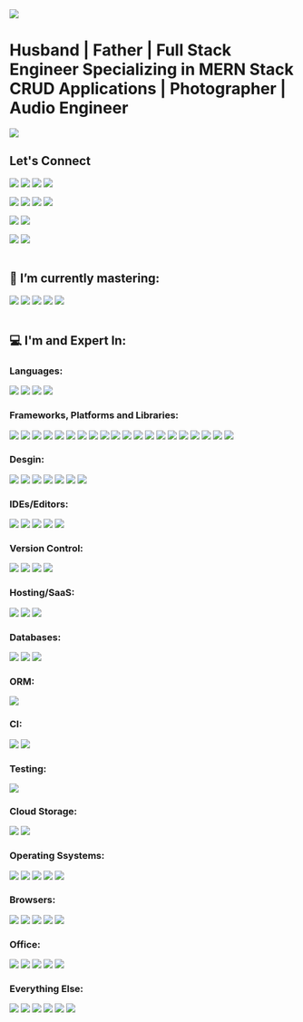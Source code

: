 <img src='https://media-exp1.licdn.com/dms/image/C5616AQGLk0fepAK36A/profile-displaybackgroundimage-shrink_350_1400/0/1597865347223?e=1644451200&v=beta&t=eGrSSVk8MYM1pULYDyt0TaBW6ViD01oAkepKMT5n4O0'/>

# Husband | Father | Full Stack Engineer Specializing in MERN Stack CRUD Applications | Photographer | Audio Engineer

<img src='https://sdk.bitmoji.com/render/panel/e0c8b93f-c246-46e8-9db2-ec0cb01ec9eb-66fa0a7b-3891-46dc-b7f7-14a8ec836ef9-v1.png?transparent=1&palette=1'/>

## Let's Connect

<a href="mailto:jmsmall89@gmail.com?subject='Found you on GitHub'" alt='gmail'><img src="https://img.shields.io/badge/Gmail-D14836?style=for-the-badge&logo=gmail&logoColor=white"></a>
<a alt='messenger' href=""><img src="https://img.shields.io/badge/Messenger-00B2FF?style=for-the-badge&logo=messenger&logoColor=white"></a>
<a alt='zoom' href=""><img src="https://img.shields.io/badge/Zoom-2D8CFF?style=for-the-badge&logo=zoom&logoColor=white"></a>
<a alt='slack' href=""><img src="https://img.shields.io/badge/Slack-4A154B?style=for-the-badge&logo=slack&logoColor=white"></a>

<a alt='linkedin' href="https://www.linkedin.com/in/joshuamsmall/"><img src="https://img.shields.io/badge/linkedin-%230077B5.svg?style=for-the-badge&logo=linkedin&logoColor=white"></a>
<a alt='facebook' href="https://www.facebook.com/WasteOfADrumBum/"><img src="https://img.shields.io/badge/Facebook-%231877F2.svg?style=for-the-badge&logo=Facebook&logoColor=white"></a>
<a alt='instagram' href="https://www.instagram.com/one_small_family/"><img src="https://img.shields.io/badge/One_Small_Family-%23E4405F.svg?style=for-the-badge&logo=Instagram&logoColor=white"></a>
<a alt='tiktok' href=""><img src="https://img.shields.io/badge/<handle>-%23000000.svg?style=for-the-badge&logo=TikTok&logoColor=white"></a>

<a alt='steam' href="https://steamcommunity.com/id/wasteofadrumbum/"><img src="https://img.shields.io/badge/steam-%23000000.svg?style=for-the-badge&logo=steam&logoColor=white"></a>
<a alt='xbox' href="https://account.xbox.com/Profile?Gamertag=Kidd%20Kaos%2069"><img src="https://img.shields.io/badge/xbox-%23107C10.svg?style=for-the-badge&logo=xbox&logoColor=white"></a>

<a alt='spotify' href="https://open.spotify.com/user/1224180199"><img src="https://img.shields.io/badge/Spotify-1ED760?style=for-the-badge&logo=spotify&logoColor=white"></a>
<a alt='soundcloud' href="https://soundcloud.com/wasteofadrumbum"><img src="https://img.shields.io/badge/sound%20cloud-FF5500?style=for-the-badge&logo=soundcloud&logoColor=white"></a>
</br>
</br>

## 🌱 I’m currently mastering:

<img src="https://img.shields.io/badge/Ruby%20-%2320232a.svg?&style=for-the-badge&logo=ruby&logoColor=red&style=plastic" />
<img src="https://img.shields.io/badge/Ruby%20on%20Rails-%2320232a.svg?&style=for-the-badge&logo=rubyonrails&
logoColor=red&style=plastic" />
<img src="https://img.shields.io/badge/Python%20-%2320232a.svg?&style=for-the-badge&logo=python&logoColor=red&style=plastic" />
<img src="https://img.shields.io/badge/TypeScript%20-%2320232a.svg?&style=for-the-badge&logo=typescript&logoColor=red&style=plastic" />
<img src="https://img.shields.io/badge/Postgres%20-%2320232a.svg?&style=for-the-badge&logo=postgresql&logoColor=red&style=plastic" />
</br>
</br>

## 💻 I'm and Expert In:

### Languages:

<img src="https://img.shields.io/badge/css3-%231572B6.svg?style=for-the-badge&logo=css3&logoColor=white"/>
<img src="https://img.shields.io/badge/html5-%23E34F26.svg?style=for-the-badge&logo=html5&logoColor=white"/>
<img src="https://img.shields.io/badge/javascript-%23323330.svg?style=for-the-badge&logo=javascript&logoColor=%23F7DF1E"/>
<img src="https://img.shields.io/badge/php-%23777BB4.svg?style=for-the-badge&logo=php&logoColor=white"/>

### Frameworks, Platforms and Libraries:

<img src="https://img.shields.io/badge/.NET-5C2D91?style=for-the-badge&logo=.net&logoColor=white"/>
<img src="https://img.shields.io/badge/angular.js-%23E23237.svg?style=for-the-badge&logo=angularjs&logoColor=white"/>
<img src="https://img.shields.io/badge/bootstrap-%23563D7C.svg?style=for-the-badge&logo=bootstrap&logoColor=white"/>
<img src="https://img.shields.io/badge/express.js-%23404d59.svg?style=for-the-badge&logo=express&logoColor=%2361DAFB"/>
<img src="https://img.shields.io/badge/green%20sock-88CE02?style=for-the-badge&logo=greensock&logoColor=white"/>
<img src="https://img.shields.io/badge/jquery-%230769AD.svg?style=for-the-badge&logo=jquery&logoColor=white"/>
<img src="https://img.shields.io/badge/JWT-black?style=for-the-badge&logo=JSON%20web%20tokens"/>
<img src="https://img.shields.io/badge/less-2B4C80?style=for-the-badge&logo=less&logoColor=white"/>
<img src="https://img.shields.io/badge/NPM-%23000000.svg?style=for-the-badge&logo=npm&logoColor=white"/>
<img src="https://img.shields.io/badge/nestjs-%23E0234E.svg?style=for-the-badge&logo=nestjs&logoColor=white"/>
<img src="https://img.shields.io/badge/Next-black?style=for-the-badge&logo=next.js&logoColor=white"/>
<img src="https://img.shields.io/badge/node.js-6DA55F?style=for-the-badge&logo=node.js&logoColor=white"/>
<img src="https://img.shields.io/badge/react-%2320232a.svg?style=for-the-badge&logo=react&logoColor=%2361DAFB"/>
<img src="https://img.shields.io/badge/react_native-%2320232a.svg?style=for-the-badge&logo=react&logoColor=%2361DAFB"/>
<img src="https://img.shields.io/badge/React_Router-CA4245?style=for-the-badge&logo=react-router&logoColor=white"/>
<img src="https://img.shields.io/badge/redux-%23593d88.svg?style=for-the-badge&logo=redux&logoColor=white"/>
<img src="https://img.shields.io/badge/SASS-hotpink.svg?style=for-the-badge&logo=SASS&logoColor=white"/>
<img src="https://img.shields.io/badge/Socket.io-black?style=for-the-badge&logo=socket.io&badgeColor=010101"/>
<img src="https://img.shields.io/badge/webpack-%238DD6F9.svg?style=for-the-badge&logo=webpack&logoColor=black"/>
<img src="https://img.shields.io/badge/yarn-%232C8EBB.svg?style=for-the-badge&logo=yarn&logoColor=white"/>

### Desgin:

<img src="https://img.shields.io/badge/adobe-%23FF0000.svg?style=for-the-badge&logo=adobe&logoColor=white"/>
<img src="https://img.shields.io/badge/Adobe%20Acrobat%20Reader-EC1C24.svg?style=for-the-badge&logo=Adobe%20Acrobat%20Reader&logoColor=white"/>
<img src="https://img.shields.io/badge/Adobe%20Creative%20Cloud-DA1F26.svg?style=for-the-badge&logo=Adobe%20Creative%20Cloud&logoColor=white"/>
<img src="https://img.shields.io/badge/Adobe%20Lightroom-31A8FF.svg?style=for-the-badge&logo=Adobe%20Lightroom&logoColor=white"/>
<img src="https://img.shields.io/badge/adobephotoshop-%2331A8FF.svg?style=for-the-badge&logo=adobephotoshop&logoColor=white"/>
<img src="https://img.shields.io/badge/Adobe%20XD-470137?style=for-the-badge&logo=Adobe%20XD&logoColor=#FF61F6"/>
<img src="https://img.shields.io/badge/Canva-%2300C4CC.svg?style=for-the-badge&logo=Canva&logoColor=white"/>

### IDEs/Editors:

<img src="https://img.shields.io/badge/CodePen-white?style=for-the-badge&logo=codepen&logoColor=black"/>
<img src="https://img.shields.io/badge/Codesandbox-040404?style=for-the-badge&logo=codesandbox&logoColor=DBDBDB"/>
<img src="https://img.shields.io/badge/Visual%20Studio%20Code-0078d7.svg?style=for-the-badge&logo=visual-studio-code&logoColor=white"/>
<img src="https://img.shields.io/badge/Visual%20Studio-5C2D91.svg?style=for-the-badge&logo=visual-studio&logoColor=white"/>
<img src="https://img.shields.io/badge/Xcode-007ACC?style=for-the-badge&logo=Xcode&logoColor=white"/>

### Version Control:

<img src="https://img.shields.io/badge/bitbucket-%230047B3.svg?style=for-the-badge&logo=bitbucket&logoColor=white"/>
<img src="https://img.shields.io/badge/git-%23F05033.svg?style=for-the-badge&logo=git&logoColor=white"/>
<img src="https://img.shields.io/badge/github-%23121011.svg?style=for-the-badge&logo=github&logoColor=white"/>
<img src="https://img.shields.io/badge/gitlab-%23181717.svg?style=for-the-badge&logo=gitlab&logoColor=white"/>

### Hosting/SaaS:

<img src="https://img.shields.io/badge/AWS-%23FF9900.svg?style=for-the-badge&logo=amazon-aws&logoColor=white"/>
<img src="https://img.shields.io/badge/azure-%230072C6.svg?style=for-the-badge&logo=azure-devops&logoColor=white"/>
<img src="https://img.shields.io/badge/heroku-%23430098.svg?style=for-the-badge&logo=heroku&logoColor=white"/>

### Databases:

<img src="https://img.shields.io/badge/Microsoft%20SQL%20Sever-CC2927?style=for-the-badge&logo=microsoft%20sql%20server&logoColor=white"/>
<img src="https://img.shields.io/badge/MongoDB-%234ea94b.svg?style=for-the-badge&logo=mongodb&logoColor=white"/>
<img src="https://img.shields.io/badge/mysql-%2300f.svg?style=for-the-badge&logo=mysql&logoColor=white"/>

### ORM:

<img src="https://img.shields.io/badge/Sequelize-52B0E7?style=for-the-badge&logo=Sequelize&logoColor=white"/>

### CI:

<img src="https://img.shields.io/badge/GitLabCI-%23181717.svg?style=for-the-badge&logo=gitlab&logoColor=white"/>
<img src="https://img.shields.io/badge/travisci-%232B2F33.svg?style=for-the-badge&logo=travis&logoColor=white"/>

### Testing:

<img src="https://img.shields.io/badge/-jest-%23C21325?style=for-the-badge&logo=jest&logoColor=white"/>

### Cloud Storage:

<img src="https://img.shields.io/badge/Dropbox-%233B4D98.svg?style=for-the-badge&logo=Dropbox&logoColor=white"/>
<img src="https://img.shields.io/badge/Google%20Drive-4285F4?style=for-the-badge&logo=googledrive&logoColor=white"/>

### Operating Ssystems:

<img src="https://img.shields.io/badge/Android-3DDC84?style=for-the-badge&logo=android&logoColor=white"/>
<img src="https://img.shields.io/badge/iOS-000000?style=for-the-badge&logo=ios&logoColor=white"/>
<img src="https://img.shields.io/badge/Linux-FCC624?style=for-the-badge&logo=linux&logoColor=black"/>
<img src="https://img.shields.io/badge/mac%20os-000000?style=for-the-badge&logo=macos&logoColor=F0F0F0"/>
<img src=https://img.shields.io/badge/Windows-0078D6?style=for-the-badge&logo=windows&logoColor=white"/>

### Browsers:

<img src="https://img.shields.io/badge/Edge-0078D7?style=for-the-badge&logo=Microsoft-edge&logoColor=white"/>
<img src="https://img.shields.io/badge/Firefox-FF7139?style=for-the-badge&logo=Firefox-Browser&logoColor=white"/>
<img src="https://img.shields.io/badge/Google%20Chrome-4285F4?style=for-the-badge&logo=GoogleChrome&logoColor=white"/>
<img src="https://img.shields.io/badge/Internet%20Explorer-0076D6?style=for-the-badge&logo=Internet%20Explorer&logoColor=white"/>
<img src="https://img.shields.io/badge/Safari-000000?style=for-the-badge&logo=Safari&logoColor=white"/>

### Office:

<img src="https://img.shields.io/badge/Microsoft-0078D4?style=for-the-badge&logo=microsoft&logoColor=white"/>
<img src="https://img.shields.io/badge/Microsoft_Excel-217346?style=for-the-badge&logo=microsoft-excel&logoColor=white"/>
<img src="https://img.shields.io/badge/Microsoft_Office-D83B01?style=for-the-badge&logo=microsoft-office&logoColor=white"/>
<img src="https://img.shields.io/badge/Microsoft_PowerPoint-B7472A?style=for-the-badge&logo=microsoft-powerpoint&logoColor=white"/>
<img src="https://img.shields.io/badge/Microsoft_Word-2B579A?style=for-the-badge&logo=microsoft-word&logoColor=white"/>

### Everything Else:

<img src="https://img.shields.io/badge/Babel-F9DC3e?style=for-the-badge&logo=babel&logoColor=black"/>
<img src="https://img.shields.io/badge/docker-%230db7ed.svg?style=for-the-badge&logo=docker&logoColor=white"/>
<img src="https://img.shields.io/badge/ESLint-4B3263?style=for-the-badge&logo=eslint&logoColor=white"/>
<img src="https://img.shields.io/badge/jira-%230A0FFF.svg?style=for-the-badge&logo=jira&logoColor=white"/>
<img src="https://img.shields.io/badge/Postman-FF6C37?style=for-the-badge&logo=postman&logoColor=white"/>
<img src="https://img.shields.io/badge/WordPress-%23117AC9.svg?style=for-the-badge&logo=WordPress&logoColor=white">

<!--
**WasteOfADrumBum/WasteOfADrumBum** is a ✨ _special_ ✨ repository because its `README.md` (this file) appears on your GitHub profile.

Here are some ideas to get you started:

- 🔭 I’m currently working on ...
- 🌱 I’m currently learning ...
- 👯 I’m looking to collaborate on ...
- 🤔 I’m looking for help with ...
- 💬 Ask me about ...
- 📫 How to reach me: ...
- 😄 Pronouns: ...
- ⚡ Fun fact: ...
-->
